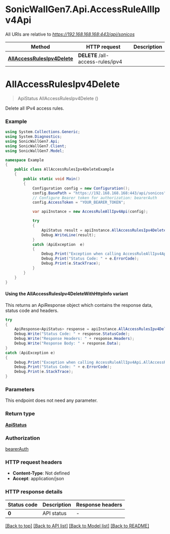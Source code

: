 # SonicWallGen7.Api.AccessRuleAllIpv4Api

All URIs are relative to *https://192.168.168.168:443/api/sonicos*

| Method | HTTP request | Description |
|--------|--------------|-------------|
| [**AllAccessRulesIpv4Delete**](AccessRuleAllIpv4Api.md#allaccessrulesipv4delete) | **DELETE** /all-access-rules/ipv4 |  |

<a id="allaccessrulesipv4delete"></a>
# **AllAccessRulesIpv4Delete**
> ApiStatus AllAccessRulesIpv4Delete ()



Delete all IPv4 access rules.

### Example
```csharp
using System.Collections.Generic;
using System.Diagnostics;
using SonicWallGen7.Api;
using SonicWallGen7.Client;
using SonicWallGen7.Model;

namespace Example
{
    public class AllAccessRulesIpv4DeleteExample
    {
        public static void Main()
        {
            Configuration config = new Configuration();
            config.BasePath = "https://192.168.168.168:443/api/sonicos";
            // Configure Bearer token for authorization: bearerAuth
            config.AccessToken = "YOUR_BEARER_TOKEN";

            var apiInstance = new AccessRuleAllIpv4Api(config);

            try
            {
                ApiStatus result = apiInstance.AllAccessRulesIpv4Delete();
                Debug.WriteLine(result);
            }
            catch (ApiException  e)
            {
                Debug.Print("Exception when calling AccessRuleAllIpv4Api.AllAccessRulesIpv4Delete: " + e.Message);
                Debug.Print("Status Code: " + e.ErrorCode);
                Debug.Print(e.StackTrace);
            }
        }
    }
}
```

#### Using the AllAccessRulesIpv4DeleteWithHttpInfo variant
This returns an ApiResponse object which contains the response data, status code and headers.

```csharp
try
{
    ApiResponse<ApiStatus> response = apiInstance.AllAccessRulesIpv4DeleteWithHttpInfo();
    Debug.Write("Status Code: " + response.StatusCode);
    Debug.Write("Response Headers: " + response.Headers);
    Debug.Write("Response Body: " + response.Data);
}
catch (ApiException e)
{
    Debug.Print("Exception when calling AccessRuleAllIpv4Api.AllAccessRulesIpv4DeleteWithHttpInfo: " + e.Message);
    Debug.Print("Status Code: " + e.ErrorCode);
    Debug.Print(e.StackTrace);
}
```

### Parameters
This endpoint does not need any parameter.
### Return type

[**ApiStatus**](ApiStatus.md)

### Authorization

[bearerAuth](../README.md#bearerAuth)

### HTTP request headers

 - **Content-Type**: Not defined
 - **Accept**: application/json


### HTTP response details
| Status code | Description | Response headers |
|-------------|-------------|------------------|
| **0** | API status |  -  |

[[Back to top]](#) [[Back to API list]](../README.md#documentation-for-api-endpoints) [[Back to Model list]](../README.md#documentation-for-models) [[Back to README]](../README.md)

